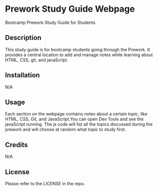 # Prework Study Guide Webpage
Bootcamp Prework Study Guide for Students

## Description

This study guide is for bootcamp students going through the Prework. It provides a central location to add and manage notes while learning about HTML, CSS, git, and javaScript.

## Installation

N/A

## Usage

Each section on the webpage contains notes about a certain topic, like HTML, CSS, Git, and JavaScript.You can open Dev Tools and see the javaScript running. The js code will list all the topics discussed during the prework and will choose at random what topic to study first.

## Credits

N/A

## License

Please refer to the LICENSE in the repo.
